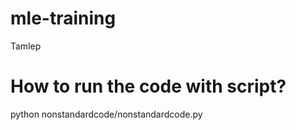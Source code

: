 # mle-training
Tamlep
# How to run the code with script?
python nonstandardcode/nonstandardcode.py

